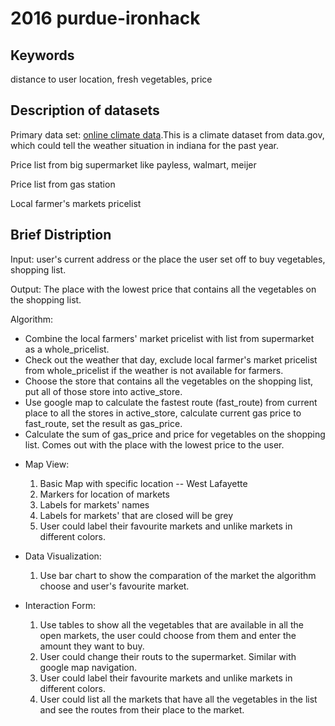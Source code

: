 2016 purdue-ironhack
====
Keywords
----
distance to user location, fresh vegetables, price

Description of datasets
----
 Primary data set: [online climate data](http://catalog.data.gov/dataset/climate-data-online-cdo).This is a climate dataset from data.gov, which could tell the weather situation in indiana for the past year.

 Price list from big supermarket like payless, walmart, meijer

 Price list from gas station

 Local farmer's markets pricelist

Brief Distription
----
 Input: user's current address or the place the user set off to buy vegetables, shopping list.
 
 Output: The place with the lowest price that contains all the vegetables on the shopping list.
 
 Algorithm:
 - Combine the local farmers' market pricelist with list from supermarket as a whole_pricelist.
 - Check out the weather that day, exclude local farmer's market pricelist from whole_pricelist if the weather is not available for farmers.
 - Choose the store that contains all the vegetables on the shopping list, put all of those store into active_store.
 - Use google map to calculate the fastest route (fast_route) from current place to all the stores in active_store, calculate current gas price to fast_route, set the result as gas_price.
 - Calculate the sum of gas_price and price for vegetables on the shopping list. Comes out with the place with the lowest price to the user.
 

 * Map View:
	1. Basic Map with specific location -- West Lafayette 
	2. Markers for location of markets
	3. Labels for markets' names
	4. Labels for markets' that are closed will be grey
	5. User could label their favourite markets and unlike markets in different colors.
	
 * Data Visualization:
	1. Use bar chart to show the comparation of the market the algorithm choose and user's favourite market.

	
 * Interaction Form:
	1. Use tables to show all the vegetables that are available in all the open markets, the user could choose from them and enter the amount they want to buy.
	2. User could change their routs to the supermarket. Similar with google map navigation.
	3. User could label their favourite markets and unlike markets in different colors.
	4. User could list all the markets that have all the vegetables in the list and see the routes from their place to the market.


   
